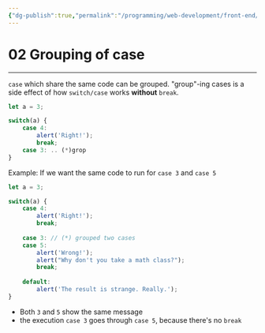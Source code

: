 ```yaml
---
{"dg-publish":true,"permalink":"/programming/web-development/front-end/javascript-vanilla/01-basics/11-switch-statement/02-grouping-of-case/","tags":["programming","webdevelopment","frontend","JavaScript"]}
---
```


# 02 Grouping of case

--- 
`case` which share the same code can be grouped.
"group"-ing cases is a side effect of how `switch/case` works __without__ `break`.

```javascript
let a = 3;

switch(a) {
	case 4:
		alert('Right!');
		break;
	case 3: .. (*)grop
}
```
Example: If we want the same code to run for `case 3` and `case 5`
```javascript
let a = 3;

switch(a) {
	case 4:
		alert('Right!');
		break;
	
	case 3: // (*) grouped two cases
	case 5:
		alert('Wrong!');
		alert("Why don't you take a math class?");
		break;
		
	default:
		alert('The result is strange. Really.');
}
```
- Both `3` and `5` show the same message
- the execution `case 3` goes through `case 5`, because there's no `break`
